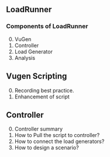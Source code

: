 ## LoadRunner

### Components of LoadRunner

0. VuGen
0. Controller
0. Load Generator
0. Analysis

## Vugen Scripting
0. Recording best practice.
0. Enhancement of script

## Controller
0. Controller summary
0. How to Pull the script to controller?
0. How to connect the load generators?
0. How to design a scenario?


